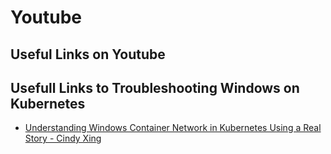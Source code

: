 # Youtube

## Useful Links on Youtube

## Usefull Links to Troubleshooting Windows on Kubernetes 
- [Understanding Windows Container Network in Kubernetes Using a Real Story - Cindy Xing](https://www.youtube.com/watch?v=tTZFoiLObX4&feature=youtu.be)
